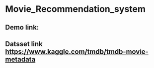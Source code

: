 # Movie_Recommendation_system

## Demo link: 

## Datsset link https://www.kaggle.com/tmdb/tmdb-movie-metadata
